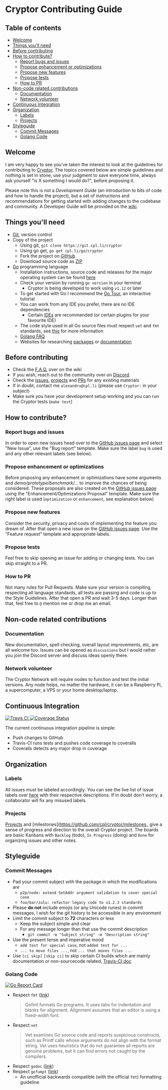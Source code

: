 # Cryptor Contributing Guide


## Table of contents
  - [Welcome](#welcome)
  - [Things you'll need](#things-youll-need)
  - [Before contributing](#before-contributing)
  - [How to contribute?](#how-to-contribute)
    - [Report bugs and issues](#report-bugs-and-issues)
    - [Propose enhancement or optimizations](#propose-enhancement-or-optimizations)
    - [Propose new features](#propose-new-features)
    - [Propose tests](#propose-tests)
    - [How to PR](#how-to-pr)
  - [Non-code related contributions](#non-code-related-contributions)
    - [Documentation](#documentation)
    - [Network volunteer](#network-volunteer)
  - [Continuous Integration](#continuous-integration)
  - [Organization](#organization)
    - [Labels](#labels)
    - [Projects](#projects)
  - [Styleguide](#styleguide)
    - [Commit Messages](#commit-messages)
    - [Golang Code](#golang-code)

## Welcome

I am very happy to see you've taken the interest to look at the guidelines for contributing to [Cryptor](git.cpl.li/cryptor). The topics covered below are simple guidelines and nothing is set in stone, use your judgment to save everyone time, always ask yourself "is X something I would do?", before proposing it.

Please note this is not a *Development Guide* (an introduction to bits of code and how to handle the project), but a set of instructions and recommendations for getting started with adding changes to the codebase and community. A Developer Guide will be provided on the [wiki](https://github.com/cpl/cryptor/wiki).

## Things you'll need

* [Git](https://git-scm.com), version control
* Copy of the project
  * Using git, `git clone https://git.cpl.li/cryptor`
  * Using go get, `go get cpl.li/go/cryptor`
  * Fork the project on [GitHub](https://git.cpl.li/cryptor)
  * Download source code as [ZIP](https://github.com/cpl/cryptor/archive/master.zip)
* [Go](https://golang.org) programming language
  * Installation instructions, source code and releases for the major operating system can be found [here](https://golang.org/doc/install)
  * Check your version by running `go version` in your terminal
    * Cryptor is being developed to work using `v1.12` or later
  * To get started with Go I recommend the [Go Tour](https://tour.golang.org/), an interactive tutorial
  * You can work from any IDE you prefer, there are no IDE dependencies
    * Certain [IDEs](https://golang.org/doc/editors.html) are recommended (or certain plugins for your favourite IDE)
  * The code style used in all Go source files must respect `vet` and `fmt` standards, see [this](https://golang.org/doc/effective_go.html) for more information
  * [Golang FAQ](https://golang.org/doc/faq)
  * Websites for researching [packages](https://golang.org/pkg/) or [documentation](https://godoc.org)

## Before contributing

* Check the [F.A.Q.](https://github.com/cpl/cryptor/wiki/FAQ) over on the wiki
* If you wish, reach out to the community over on [Discord](https://discord.gg/vGQ76Uz).
* Check the [issues](https://github.com/cpl/cryptor/issues), [projects](https://github.com/cpl/cryptor/projects) and [PRs](https://github.com/cpl/cryptor/pulls) for any existing materials
* If in doubt, contact me `alexandru@cpl.li` (please use `Cryptor:` in your subject)
* Make sure you have your development setup working and you can run the Cryptor tests (`make test`)

## How to contribute?

### Report bugs and issues

In order to open new issues head over to the [GitHub issues page](https://github.com/cpl/cryptor/issues) and select "New Issue", use the "Bug report" template. Make sure the label `bug` is used and any other relevant labels (see below).

### Propose enhancement or optimizations

Before proposing any enhancement or optimizations have some arguments and *demo/prototype/benchmark/...* to improve the chances of being considered. These proposals are also created on the [GitHub issues page](https://github.com/cpl/cryptor/issues) using the "Enhancement/Optimizations Proposal" template. Make sure the right label is used (`optimization` or `enhancement`, see explanation below)

### Propose new features

Consider the security, privacy and costs of implementing the feature you dream of. After that open a new issue on the [GitHub issues page](https://github.com/cpl/cryptor/issues). Use the "Feature request" template and appropriate labels.

### Propose tests

Feel free to skip opening an issue for adding or changing tests. You can skip straight to a PR.

### How to PR

Not many rules for Pull Requests. Make sure your version is compiling, respecting all language standards, all tests are passing and code is up to the Style Guidelines. After that open a PR and wait 3-5 days. Longer than that, feel free to `@` mention me or drop me an email.

## Non-code related contributions

### Documentation

New documentation, spell checking, overall layout improvements, etc, are all welcome too. Issues can be opened as `discussions` but I would rather you join the Discord server and discuss ideas openly there.

### Network volunteer

The Cryptor Network will require nodes to function and test the initial versions. Any node helps, no matter the hardware, it can be a Raspberry Pi, a supercomputer, a VPS or your home desktop/laptop.

## Continuous Integration

 <a href="https://travis-ci.org/cpl/cryptor">
   <img src="https://img.shields.io/travis/cpl/cryptor/master.svg" alt="Travis CI" />
 </a>
 <a href="https://coveralls.io/github/cpl/cryptor?branch=master">
   <img src="https://img.shields.io/coveralls/github/cpl/cryptor/master.svg" alt="Coverage Status" />
 </a>

The current continuous integration pipeline is simple:
* Push changes to GitHub
* Travis-CI runs tests and pushes code coverage to coveralls
* Coveralls detects any major drop in coverage

## Organization

### Labels

All issues must be labeled accordingly. You can see the live list of issue labels over [here](https://github.com/cpl/cryptor/labels) with their respective descriptions. If in doubt don't worry, a collaborator will fix any misused labels.

### Projects

[Projects](https://github.com/cpl/cryptor/projects) and [milestones](https://github.com/cpl/cryptor/milestones_ give a sense of progress and direction to the overall Cryptor project. The boards are basic Kanbans with `Backlog` (todo), `In Progress` (doing) and `Done` for organizing issues and other notes.

## Styleguide

### Commit Messages

* Pad your commit subject with the package in which the modifications are
  * `p2p/node: extend SetAddr argument validation to cover special case`
  * `foo/bar/zulu: refactor legacy code to v1.2.3 standards`
* Please **do not** include emojis (or any Unicode runes) in commit messages, I wish for the git history to be accessible in any environment
* Limit the commit subject to **72** characters or less
  * Keep the subject simple and clear
  * For any message longer than that use the commit description
    * `git commit -m "Subject string" -m "Description string"`
* Use the present tense and imperative mood
  * `add test for special case`, not `added test for ...`
  * `... to move files ...`, not `... that moves files ...`
* Use `[ci skip]` `[skip ci]` to skip certain CI builds which are mainly documentation or non-sourcecode related, [Travis-CI doc](https://docs.travis-ci.com/user/customizing-the-build/#skipping-a-build)

### Golang Code

[![Go Report Card](https://goreportcard.com/badge/cpl.li/go/cryptor)](https://goreportcard.com/report/cpl.li/go/cryptor)

* Respect `fmt` ([link](https://golang.org/doc/effective_go.html#formatting))
  >Gofmt formats Go programs. It uses tabs for indentation and blanks for
  >alignment. Alignment assumes that an editor is using a fixed-width font.
* Respect `vet`
  > Vet examines Go source code and reports suspicious constructs, such as
  > Printf calls whose arguments do not align with the format string. Vet uses
  > heuristics that do not guarantee all reports are genuine problems, but it
  > can find errors not caught by the compilers.
* Respect `godoc` ([link](https://golang.org/doc/effective_go.html#commentary))
* Respect `gofumpt` ([link](https://github.com/mvdan/gofumpt))
  * An unofficial backwards compatible (with the official `fmt`) formatting guideline

